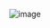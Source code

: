 ![image](https://github.com/rebelmisfit/WADL_assignments/assets/93861256/e7b71310-2ae4-41c5-9c9e-34e5b7a7369f)
